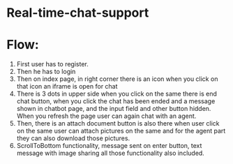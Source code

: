 # Real-time-chat-support
# Flow:
<ol>
  <li>
    First user has to register.</li>
  <li> Then he has to login </li>
<li>Then on index page, in right corner there is an icon when you click on that icon an iframe is open for chat</li>
<li>There is 3 dots in upper side when you click on the same there is end chat button, when you click the chat has been ended and a message shown in chatbot page, and the input field and other button hidden. When you refresh the page user can again chat with an agent.</li>
<li>Then, there is an attach document button is also there when user click on the same user can attach pictures on the same and for the agent part they can also download those pictures.</li>
<li>ScrollToBottom functionality, message sent on enter button, text message with image sharing all those functionality also included.</li>
  </li>
  </ol>
